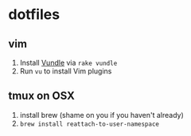 # dotfiles

## vim
1. Install [Vundle](https://github.com/gmarik/Vundle.vim) via `rake vundle`
2. Run `vu` to install Vim plugins

## tmux on OSX
1. install brew (shame on you if you haven't already)
2. `brew install reattach-to-user-namespace`
